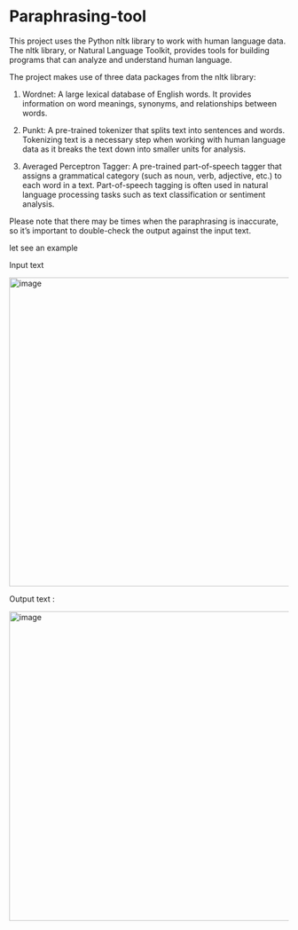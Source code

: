 
# Paraphrasing-tool

This project uses the Python nltk library to work with human language data. The nltk library, or Natural Language Toolkit, provides tools for building programs that can analyze and understand human language.

The project makes use of three data packages from the nltk library:

  1) Wordnet: A large lexical database of English words. It provides information on word meanings, synonyms, and relationships between words.

  2) Punkt: A pre-trained tokenizer that splits text into sentences and words. Tokenizing text is a necessary step when working with human language data as it breaks the text down into smaller units for analysis.

  3) Averaged Perceptron Tagger: A pre-trained part-of-speech tagger that assigns a grammatical category (such as noun, verb, adjective, etc.) to each word in a text. Part-of-speech tagging is often used in natural language processing tasks such as text classification or sentiment analysis.

Please note that there may be times when the paraphrasing is inaccurate, so it’s important to double-check the output against the input text.



let see an example

Input text

<img width="557" alt="image" src="https://user-images.githubusercontent.com/75522377/233283482-c85366e8-e74f-4f8a-9316-d10119f967b5.png">


Output text :

<img width="558" alt="image" src="https://user-images.githubusercontent.com/75522377/233283860-26efef28-7709-4401-bf7a-ecb4377d47d9.png">


